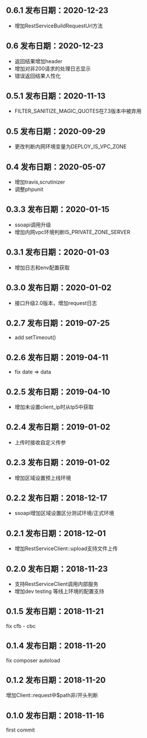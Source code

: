 0.6.1 发布日期：2020-12-23
----
* 增加RestServiceBuildRequestUrl方法

0.6 发布日期：2020-12-23
----
* 返回结果增加header
* 增加对非200请求的处理日志显示
* 错误返回结果人性化

0.5.1 发布日期：2020-11-13
----
* FILTER_SANITIZE_MAGIC_QUOTES在7.3版本中被弃用

0.5 发布日期：2020-09-29
----
* 更改判断内网环境变量为DEPLOY_IS_VPC_ZONE

0.4 发布日期：2020-05-07
----
* 增加travis,scrutinizer
* 调整phpunit

0.3.3 发布日期：2020-01-15
----
* ssoapi调用升级
* 增加内网vpc环境判断IS_PRIVATE_ZONE_SERVER

0.3.1 发布日期：2020-01-03
----
* 增加日志和env配置获取

0.3.0 发布日期：2020-01-02
----
* 接口升级2.0版本，增加request日志

0.2.7 发布日期：2019-07-25
----
* add setTimeout()

0.2.6 发布日期：2019-04-11
----
* fix date => data

0.2.5 发布日期：2019-04-10
----
* 增加未设置client_ip时从tp5中获取

0.2.4 发布日期：2019-01-02
----
* 上传时接收自定义传参

0.2.3 发布日期：2019-01-02
----
* 增加区域设置预上线环境

0.2.2 发布日期：2018-12-17
----
* ssoapi增加区域设置区分测试环境/正式环境

0.2.1 发布日期：2018-12-01
----
* 增加RestServiceClient::upload支持文件上传

0.2.0 发布日期：2018-11-23
----
* 支持RestServiceClient调用内部服务
* 增加dev  testing  等线上环境的配置支持

0.1.5 发布日期：2018-11-21
----
fix cfb - cbc

0.1.4 发布日期：2018-11-20
----
fix composer autoload

0.1.2 发布日期：2018-11-20
----
增加Client::request中$path非/开头判断

0.1.0 发布日期：2018-11-16
----
first commit
